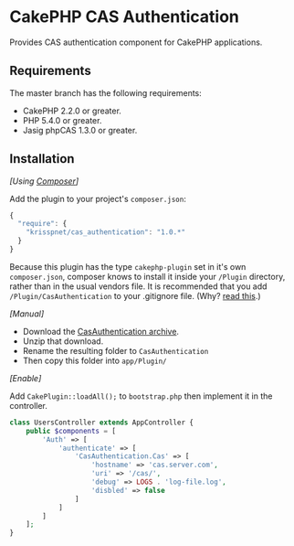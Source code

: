 # CakePHP CAS Authentication

Provides CAS authentication component for CakePHP applications.

## Requirements

The master branch has the following requirements:

* CakePHP 2.2.0 or greater.
* PHP 5.4.0 or greater.
* Jasig phpCAS 1.3.0 or greater.

## Installation

_[Using [Composer](http://getcomposer.org/)]_

Add the plugin to your project's `composer.json`:

```javascript
{
  "require": {
    "krisspnet/cas_authentication": "1.0.*"
  }
}
```

Because this plugin has the type `cakephp-plugin` set in it's own `composer.json`, composer knows to install it inside your `/Plugin` directory, rather than in the usual vendors file. It is recommended that you add `/Plugin/CasAuthentication` to your .gitignore file. (Why? [read this](http://getcomposer.org/doc/faqs/should-i-commit-the-dependencies-in-my-vendor-directory.md).)

_[Manual]_

* Download the [CasAuthentication archive](https://github.com/asaladino/cakephp_cas_authentication/zipball/master).
* Unzip that download.
* Rename the resulting folder to `CasAuthentication`
* Then copy this folder into `app/Plugin/`

_[Enable]_

Add `CakePlugin::loadAll();` to `bootstrap.php` then implement it in the controller.

```php
class UsersController extends AppController {
    public $components = [
        'Auth' => [
            'authenticate' => [
                'CasAuthentication.Cas' => [
                    'hostname' => 'cas.server.com',
                    'uri' => '/cas/',
                    'debug' => LOGS . 'log-file.log',
                    'disbled' => false
                ]
            ]
        ]
    ];
}
```